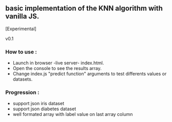 ## basic implementation of the KNN algorithm with vanilla JS.
[Experimental]

v0.1

### How to use :
- Launch in browser -live server- index.html.
- Open the console to see the results array.
- Change index.js "predict function" arguments to test differents values or datasets.

### Progression :
- support json iris dataset
- support json diabetes dataset
- well formated array with label value on last array column
